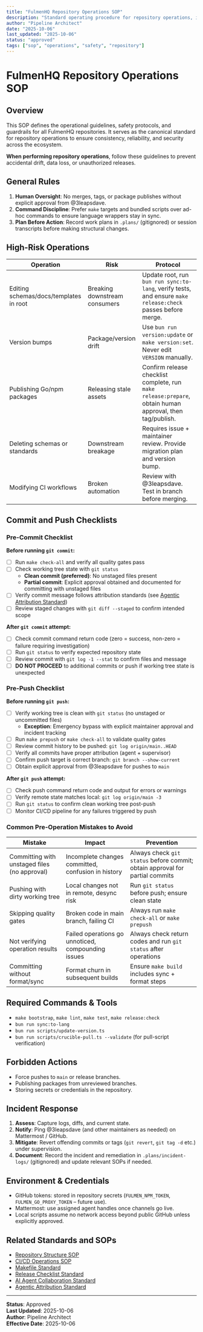 ```yaml
---
title: "FulmenHQ Repository Operations SOP"
description: "Standard operating procedure for repository operations, including safety protocols and guardrails"
author: "Pipeline Architect"
date: "2025-10-06"
last_updated: "2025-10-06"
status: "approved"
tags: ["sop", "operations", "safety", "repository"]
---
```


# FulmenHQ Repository Operations SOP

## Overview

This SOP defines the operational guidelines, safety protocols, and guardrails for all FulmenHQ repositories. It serves as the canonical standard for repository operations to ensure consistency, reliability, and security across the ecosystem.

**When performing repository operations**, follow these guidelines to prevent accidental drift, data loss, or unauthorized releases.

## General Rules

1. **Human Oversight**: No merges, tags, or package publishes without explicit approval from @3leapsdave.
2. **Command Discipline**: Prefer `make` targets and bundled scripts over ad-hoc commands to ensure language wrappers stay in sync.
3. **Plan Before Action**: Record work plans in `.plans/` (gitignored) or session transcripts before making structural changes.

## High-Risk Operations

| Operation                              | Risk                          | Protocol                                                                                                    |
| -------------------------------------- | ----------------------------- | ----------------------------------------------------------------------------------------------------------- |
| Editing schemas/docs/templates in root | Breaking downstream consumers | Update root, run `bun run sync:to-lang`, verify tests, and ensure `make release:check` passes before merge. |
| Version bumps                          | Package/version drift         | Use `bun run version:update` or `make version:set`. Never edit `VERSION` manually.                          |
| Publishing Go/npm packages             | Releasing stale assets        | Confirm release checklist complete, run `make release:prepare`, obtain human approval, then tag/publish.    |
| Deleting schemas or standards          | Downstream breakage           | Requires issue + maintainer review. Provide migration plan and version bump.                                |
| Modifying CI workflows                 | Broken automation             | Review with @3leapsdave. Test in branch before merging.                                                     |

## Commit and Push Checklists

### Pre-Commit Checklist

**Before running `git commit`:**

- [ ] Run `make check-all` and verify all quality gates pass
- [ ] Check working tree state with `git status`
  - **Clean commit (preferred)**: No unstaged files present
  - **Partial commit**: Explicit approval obtained and documented for committing with unstaged files
- [ ] Verify commit message follows attribution standards (see [Agentic Attribution Standard](../standards/agentic-attribution.md))
- [ ] Review staged changes with `git diff --staged` to confirm intended scope

**After `git commit` attempt:**

- [ ] Check commit command return code (zero = success, non-zero = failure requiring investigation)
- [ ] Run `git status` to verify expected repository state
- [ ] Review commit with `git log -1 --stat` to confirm files and message
- [ ] **DO NOT PROCEED** to additional commits or push if working tree state is unexpected

### Pre-Push Checklist

**Before running `git push`:**

- [ ] Verify working tree is clean with `git status` (no unstaged or uncommitted files)
  - **Exception**: Emergency bypass with explicit maintainer approval and incident tracking
- [ ] Run `make prepush` or `make check-all` to validate quality gates
- [ ] Review commit history to be pushed: `git log origin/main..HEAD`
- [ ] Verify all commits have proper attribution (agent + supervisor)
- [ ] Confirm push target is correct branch: `git branch --show-current`
- [ ] Obtain explicit approval from @3leapsdave for pushes to `main`

**After `git push` attempt:**

- [ ] Check push command return code and output for errors or warnings
- [ ] Verify remote state matches local: `git log origin/main -3`
- [ ] Run `git status` to confirm clean working tree post-push
- [ ] Monitor CI/CD pipeline for any failures triggered by push

### Common Pre-Operation Mistakes to Avoid

| Mistake                                      | Impact                                             | Prevention                                                                   |
| -------------------------------------------- | -------------------------------------------------- | ---------------------------------------------------------------------------- |
| Committing with unstaged files (no approval) | Incomplete changes committed, confusion in history | Always check `git status` before commit; obtain approval for partial commits |
| Pushing with dirty working tree              | Local changes not in remote, desync risk           | Run `git status` before push; ensure clean state                             |
| Skipping quality gates                       | Broken code in main branch, failing CI             | Always run `make check-all` or `make prepush`                                |
| Not verifying operation results              | Failed operations go unnoticed, compounding issues | Always check return codes and run `git status` after operations              |
| Committing without format/sync               | Format churn in subsequent builds                  | Ensure `make build` includes sync + format steps                             |

## Required Commands & Tools

- `make bootstrap`, `make lint`, `make test`, `make release:check`
- `bun run sync:to-lang`
- `bun run scripts/update-version.ts`
- `bun run scripts/crucible-pull.ts --validate` (for pull-script verification)

## Forbidden Actions

- Force pushes to `main` or release branches.
- Publishing packages from unreviewed branches.
- Storing secrets or credentials in the repository.

## Incident Response

1. **Assess**: Capture logs, diffs, and current state.
2. **Notify**: Ping @3leapsdave (and other maintainers as needed) on Mattermost / GitHub.
3. **Mitigate**: Revert offending commits or tags (`git revert`, `git tag -d` etc.) under supervision.
4. **Document**: Record the incident and remediation in `.plans/incident-logs/` (gitignored) and update relevant SOPs if needed.

## Environment & Credentials

- GitHub tokens: stored in repository secrets (`FULMEN_NPM_TOKEN`, `FULMEN_GO_PROXY_TOKEN` – future use).
- Mattermost: use assigned agent handles once channels go live.
- Local scripts assume no network access beyond public GitHub unless explicitly approved.

## Related Standards and SOPs

- [Repository Structure SOP](repository-structure.md)
- [CI/CD Operations SOP](cicd-operations.md)
- [Makefile Standard](../standards/makefile-standard.md)
- [Release Checklist Standard](../standards/release-checklist-standard.md)
- [AI Agent Collaboration Standard](../standards/ai-agents.md)
- [Agentic Attribution Standard](../standards/agentic-attribution.md)

---

**Status**: Approved  
**Last Updated**: 2025-10-06  
**Author**: Pipeline Architect  
**Effective Date**: 2025-10-06
